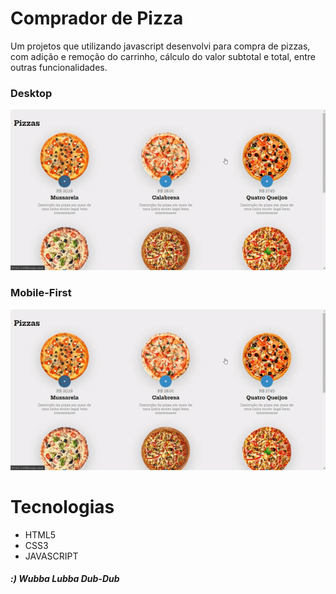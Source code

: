 # Comprador de Pizza

Um projetos que utilizando javascript desenvolvi para compra de pizzas, com adição e remoção do carrinho, cálculo do valor subtotal e total, entre outras funcionalidades.

### Desktop
<img src="assets/toReadme/compra-de-pizza.gif">

### Mobile-First
<img src="assets/toReadme/compra-de-pizza.gif">

# Tecnologias
 <ul>
  <li>HTML5</li>
  <li>CSS3</li>
  <li>JAVASCRIPT</li>
</ul>

##### :) Wubba Lubba Dub-Dub